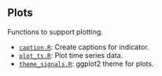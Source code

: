 ## Plots

Functions to support plotting.

- [`caption.R`](caption.R): Create captions for indicator.
- [`plot_ts.R`](plot_ts.R): Plot time series data.
- [`theme_signals.R`](theme_signals.R): ggplot2 theme for plots.
